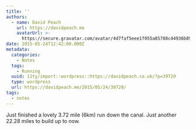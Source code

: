 ```yaml
---
title: ''
authors:
  - name: David Peach
    url: https://davidpeach.me
    avatarUrl: >-
      https://secure.gravatar.com/avatar/4d7faf5eee1f055a85788c44936b8995eaab6dfb004e7854ec747ccb272e91ee?s=96&d=mm&r=g
date: 2015-05-24T12:42:00.000Z
metadata:
  categories:
    - Notes
  tags:
    - Running
  uuid: 11ty/import::wordpress::https://davidpeach.co.uk/?p=39720
  type: wordpress
  url: https://davidpeach.me/2015/05/24/39720/
tags:
  - notes
---
```

Just finished a lovely 3.72 mile (6km) run down the canal. Just another 22.28 miles to build up to now.